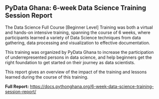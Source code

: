 ## PyData Ghana: 6-week Data Science Training Session Report

The Data Science Full Course [Beginner Level] Training was both a virtual and hands-on intensive training, spanning the course of 6 weeks, where participants learned a variety of Data Science techniques from data gathering, data processing and visualization to effective documentation.

This training was organized by PyData Ghana to increase the participation of underrepresented persons in data science, and help beginners get the right foundation to get started on their journey as data scientists.

This report gives an overview of the impact of the training and lessons learned during the course of this training.

**Full Report:** https://docs.pythonghana.org/6-week-data-science-training-session-report/